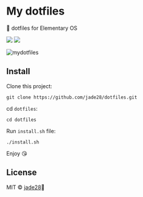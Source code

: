 # My dotfiles

📝 dotfiles for Elementary OS

![](https://img.shields.io/appveyor/ci/gruntjs/grunt.svg)
[![](https://img.shields.io/github/license/jade28/dotfiles.svg)](https://github.com/jade28/dotfiles/blob/master/LICENSE)

![mydotfiles](https://user-images.githubusercontent.com/34389409/50376028-680b8a00-0639-11e9-9836-309d5db59be5.png)

## Install

Clone this project:
```
git clone https://github.com/jade28/dotfiles.git
```

cd `dotfiles`:
```
cd dotfiles
```

Run `install.sh` file:
```
./install.sh
```

Enjoy 😘

## License

MIT © [jade28](https://github.com/jade28)💎
